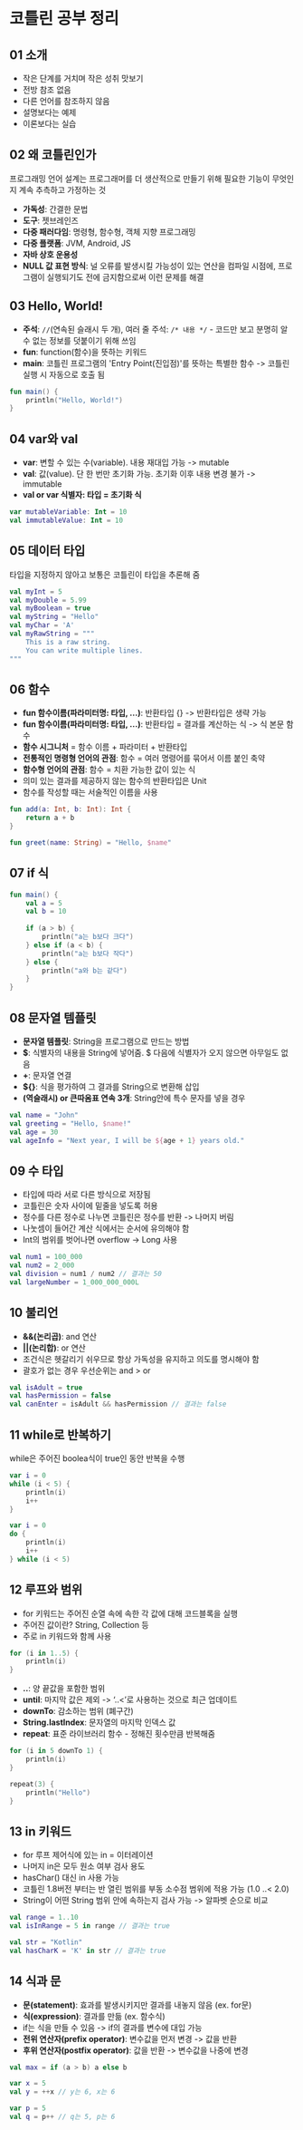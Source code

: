 # 코틀린 공부 정리

## 01 소개
- 작은 단계를 거치며 작은 성취 맛보기
- 전방 참조 없음
- 다른 언어를 참조하지 않음
- 설명보다는 예제
- 이론보다는 실습

## 02 왜 코틀린인가
프로그래밍 언어 설계는 프로그래머를 더 생산적으로 만들기 위해 필요한 기능이 무엇인지 계속 추측하고 가정하는 것

- **가독성**: 간결한 문법
- **도구**: 젯브레인즈
- **다중 패러다임**: 명령형, 함수형, 객체 지향 프로그래밍
- **다중 플랫폼**: JVM, Android, JS
- **자바 상호 운용성**
- **NULL 값 표현 방식**: 널 오류를 발생시킬 가능성이 있는 연산을 컴파일 시점에, 프로그램이 실행되기도 전에 금지함으로써 이런 문제를 해결

## 03 Hello, World!
- **주석**: `//`(연속된 슬래시 두 개), 여러 줄 주석: `/* 내용 */` - 코드만 보고 분명히 알 수 없는 정보를 덧붙이기 위해 쓰임
- **fun**: function(함수)을 뜻하는 키워드
- **main**: 코틀린 프로그램의 'Entry Point(진입점)'를 뜻하는 특별한 함수 -> 코틀린 실행 시 자동으로 호출 됨

```kotlin
fun main() {
    println("Hello, World!")
}
```

## 04 var와 val
- **var**: 변할 수 있는 수(variable). 내용 재대입 가능 -> mutable
- **val**: 값(value). 단 한 번만 초기화 가능. 초기화 이후 내용 변경 불가 -> immutable
- **val or var 식별자: 타입 = 초기화 식**

```kotlin
var mutableVariable: Int = 10
val immutableValue: Int = 10
```

## 05 데이터 타입
타입을 지정하지 않아고 보통은 코틀린이 타입을 추론해 줌

```kotlin
val myInt = 5
val myDouble = 5.99
val myBoolean = true
val myString = "Hello"
val myChar = 'A'
val myRawString = """
    This is a raw string.
    You can write multiple lines.
"""
```

## 06 함수
- **fun 함수이름(파라미터명: 타입, ...)**: 반환타입 {} -> 반환타입은 생략 가능
- **fun 함수이름(파라미터명: 타입, ...)**: 반환타입 = 결과를 계산하는 식 -> 식 본문 함수
- **함수 시그니처** = 함수 이름 + 파라미터 + 반환타입
- **전통적인 명령형 언어의 관점**: 함수 = 여러 명령어를 묶어서 이름 붙인 축약
- **함수형 언어의 관점**: 함수 = 치환 가능한 값이 있는 식
- 의미 있는 결과를 제공하지 않는 함수의 반환타입은 Unit
- 함수를 작성할 때는 서술적인 이름을 사용

```kotlin
fun add(a: Int, b: Int): Int {
    return a + b
}

fun greet(name: String) = "Hello, $name"
```

## 07 if 식

```kotlin
fun main() {
    val a = 5
    val b = 10
    
    if (a > b) {
        println("a는 b보다 크다")
    } else if (a < b) {
        println("a는 b보다 작다")
    } else {
        println("a와 b는 같다")
    }
}
```

## 08 문자열 템플릿
- **문자열 템플릿**: String을 프로그램으로 만드는 방법
- **$**: 식별자의 내용을 String에 넣어줌. $ 다음에 식별자가 오지 않으면 아무일도 없음
- **+**: 문자열 연결
- **${}**: 식을 평가하여 그 결과를 String으로 변환해 삽입
- **\(역슬래시) or 큰따옴표 연속 3개**: String안에 특수 문자를 넣을 경우

```kotlin
val name = "John"
val greeting = "Hello, $name!"
val age = 30
val ageInfo = "Next year, I will be ${age + 1} years old."
```

## 09 수 타입
- 타입에 따라 서로 다른 방식으로 저장됨
- 코틀린은 숫자 사이에 밑줄을 넣도록 허용
- 정수를 다른 정수로 나누면 코틀린은 정수를 반환 -> 나머지 버림
- 나눗셈이 들어간 계산 식에서는 순서에 유의해야 함
- Int의 범위를 벗어나면 overflow -> Long 사용

```kotlin
val num1 = 100_000
val num2 = 2_000
val division = num1 / num2 // 결과는 50
val largeNumber = 1_000_000_000L
```

## 10 불리언
- **&&(논리곱)**: and 연산
- **||(논리합)**: or 연산
- 조건식은 헷갈리기 쉬우므로 항상 가독성을 유지하고 의도를 명시해야 함
- 괄호가 없는 경우 우선순위는 and > or

```kotlin
val isAdult = true
val hasPermission = false
val canEnter = isAdult && hasPermission // 결과는 false
```

## 11 while로 반복하기
while은 주어진 boolea식이 true인 동안 반복을 수행

```kotlin
var i = 0
while (i < 5) {
    println(i)
    i++
}
```

```kotlin
var i = 0
do {
    println(i)
    i++
} while (i < 5)
```

## 12 루프와 범위
- for 키워드는 주어진 순열 속에 속한 각 값에 대해 코드블록을 실행
- 주어진 값이란? String, Collection 등
- 주로 in 키워드와 함께 사용

```kotlin
for (i in 1..5) {
    println(i)
}
```

- **..**: 양 끝값을 포함한 범위
- **until**: 마지막 값은 제외 -> ‘..<’로 사용하는 것으로 최근 업데이트
- **downTo**: 감소하는 범위 (폐구간)
- **String.lastIndex**: 문자열의 마지막 인덱스 값
- **repeat**: 표준 라이브러리 함수 - 정해진 횟수만큼 반복해줌

```kotlin
for (i in 5 downTo 1) {
    println(i)
}

repeat(3) {
    println("Hello")
}
```

## 13 in 키워드
- for 루프 제어식에 있는 in = 이터레이션
- 나머지 in은 모두 원소 여부 검사 용도
- hasChar() 대신 in 사용 가능
- 코틀린 1.8버전 부터는 반 열린 범위를 부동 소수점 범위에 적용 가능 (1.0 ..< 2.0)
- String이 어떤 String 범위 안에 속하는지 검사 가능 -> 알파벳 순으로 비교

```kotlin
val range = 1..10
val isInRange = 5 in range // 결과는 true

val str = "Kotlin"
val hasCharK = 'K' in str // 결과는 true
```

## 14 식과 문
- **문(statement)**: 효과를 발생시키지만 결과를 내놓지 않음 (ex. for문)
- **식(expression)**: 결과를 만듦 (ex. 함수식)
- if는 식을 만들 수 있음 -> if의 결과를 변수에 대입 가능
- **전위 연산자(prefix operator)**: 변수값을 먼저 변경 -> 값을 반환
- **후위 연산자(postfix operator)**: 값을 반환 -> 변수값을 나중에 변경

```kotlin
val max = if (a > b) a else b

var x = 5
val y = ++x // y는 6, x는 6

var p = 5
val q = p++ // q는 5, p는 6
```
